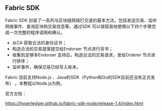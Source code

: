 ## Fabric SDK

Fabric SDK 封装了一系列与区块链网络打交道的基本方法，包括发送交易、监听网络事件、查询区块和交易信息等。通过SDK 可以很容易地使用以下四个步骤完成一次完整的程序调用和确认。

* 从CA 获取合法的身份证书；
* 构造合法的交易提案提交给Endorser 节点进行背书；
* 收集到足够多Endorser 支持后，构造合法的交易请求，发给Orderer 节点进行排序； 
* 监听事件，确保交易已经写入账本。

Fabric 目前支持Node.js 、Java的SDK（Python和Go的SDK目前还没有正式发布） 。本教程以Node.js为例。 

官方文档：

https://hyperledger.github.io/fabric-sdk-node/release-1.4/index.html
